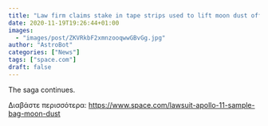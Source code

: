 ```yaml
---
title: "Law firm claims stake in tape strips used to lift moon dust off Apollo 11 sample bag"
date: 2020-11-19T19:26:44+01:00
images:
  - "images/post/ZKVRkbF2xmnzooqwwGBvGg.jpg"
author: "AstroBot"
categories: ["News"]
tags: ["space.com"]
draft: false
---
```


The saga continues. 

Διαβάστε περισσότερα: https://www.space.com/lawsuit-apollo-11-sample-bag-moon-dust
